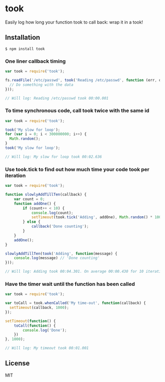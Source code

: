 # took

  Easily log how long your function took to call back: wrap it in a took!

## Installation

    $ npm install took

### One liner callback timing
```javascript
var took = require('took');

fs.readFile('/etc/passwd', took('Reading /etc/passwd', function (err, data) {
  // Do something with the data
}));

// Will log: Reading /etc/passwd took 00:00.001
```

### To time synchronous code, call took twice with the same id
```javascript   
var took = require('took');

took('My slow for loop');
for (var i = 0; i < 300000000; i++) {
  Math.random();
} 
took('My slow for loop');

// Will log: My slow for loop took 00:02.636
```

### Use took.tick to find out how much time your code took per iteration
```javascript
var took = require('took');

function slowlyAddTillTen(callback) {
	var count = 0;
	function addOne() {
		if (count++ < 10) {
			console.log(count);
			setTimeout(took.tick('Adding', addOne), Math.random() * 1000);
		} else {
			callback('Done counting');
		}
	}
	addOne();
}

slowlyAddTillTen(took('Adding', function(message) {
	console.log(message) // 'Done counting'
}));

// Will log: Adding took 00:04.301. On average 00:00.430 for 10 iterations at 2.33 per second.
```

### Have the timer wait until the function has been called
```javascript
var took = require('took');

var toCall = took.whenCalled('My time-out', function(callback) {
  setTimeout(callback, 1000);
});

setTimeout(function() {
	toCall(function() {
		console.log('Done');
	})
}, 1000);

// Will log: My timeout took 00:01.001
```

## License

  MIT
